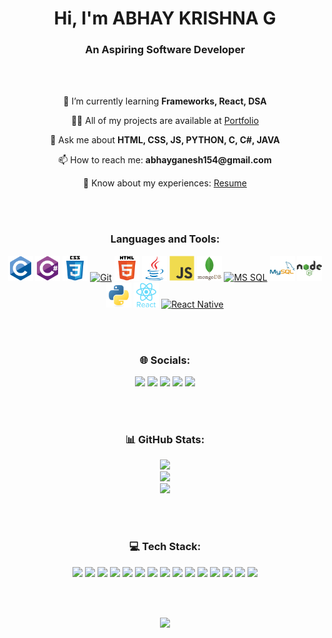 <h1 align="center">Hi, I'm ABHAY KRISHNA G</h1>
<h3 align="center">An Aspiring Software Developer</h3>

<br/>
<br/>

<p align="center">🌱 I’m currently learning <strong>Frameworks, React, DSA</strong></p>
<p align="center">👨‍💻 All of my projects are available at <a href="https://abhaykrishnag.github.io/Portfolio/">Portfolio</a></p>
<p align="center">💬 Ask me about <strong>HTML, CSS, JS, PYTHON, C, C#, JAVA</strong></p>
<p align="center">📫 How to reach me: <strong>abhayganesh154@gmail.com</strong></p>
<p align="center">📄 Know about my experiences: <a href="https://drive.google.com/file/d/1bT6u223KAKY60xxxyjbat_Bt_Bee8mVd/view?usp=drive_link">Resume</a></p>

<br/>
<br/>

<h3 align="center">Languages and Tools:</h3>
<p align="center">
  <a href="https://www.cprogramming.com/" target="_blank"><img src="https://raw.githubusercontent.com/devicons/devicon/master/icons/c/c-original.svg" alt="C" width="40" height="40"/></a>
  <a href="https://www.w3schools.com/cs/" target="_blank"><img src="https://raw.githubusercontent.com/devicons/devicon/master/icons/csharp/csharp-original.svg" alt="C#" width="40" height="40"/></a>
  <a href="https://www.w3schools.com/css/" target="_blank"><img src="https://raw.githubusercontent.com/devicons/devicon/master/icons/css3/css3-original-wordmark.svg" alt="CSS3" width="40" height="40"/></a>
  <a href="https://git-scm.com/" target="_blank"><img src="https://www.vectorlogo.zone/logos/git-scm/git-scm-icon.svg" alt="Git" width="40" height="40"/></a>
  <a href="https://www.w3.org/html/" target="_blank"><img src="https://raw.githubusercontent.com/devicons/devicon/master/icons/html5/html5-original-wordmark.svg" alt="HTML5" width="40" height="40"/></a>
  <a href="https://www.java.com" target="_blank"><img src="https://raw.githubusercontent.com/devicons/devicon/master/icons/java/java-original.svg" alt="Java" width="40" height="40"/></a>
  <a href="https://developer.mozilla.org/en-US/docs/Web/JavaScript" target="_blank"><img src="https://raw.githubusercontent.com/devicons/devicon/master/icons/javascript/javascript-original.svg" alt="JavaScript" width="40" height="40"/></a>
  <a href="https://www.mongodb.com/" target="_blank"><img src="https://raw.githubusercontent.com/devicons/devicon/master/icons/mongodb/mongodb-original-wordmark.svg" alt="MongoDB" width="40" height="40"/></a>
  <a href="https://www.microsoft.com/en-us/sql-server" target="_blank"><img src="https://www.svgrepo.com/show/303229/microsoft-sql-server-logo.svg" alt="MS SQL" width="40" height="40"/></a>
  <a href="https://www.mysql.com/" target="_blank"><img src="https://raw.githubusercontent.com/devicons/devicon/master/icons/mysql/mysql-original-wordmark.svg" alt="MySQL" width="40" height="40"/></a>
  <a href="https://nodejs.org" target="_blank"><img src="https://raw.githubusercontent.com/devicons/devicon/master/icons/nodejs/nodejs-original-wordmark.svg" alt="Node.js" width="40" height="40"/></a>
  <a href="https://www.python.org" target="_blank"><img src="https://raw.githubusercontent.com/devicons/devicon/master/icons/python/python-original.svg" alt="Python" width="40" height="40"/></a>
  <a href="https://reactjs.org/" target="_blank"><img src="https://raw.githubusercontent.com/devicons/devicon/master/icons/react/react-original-wordmark.svg" alt="React" width="40" height="40"/></a>
  <a href="https://reactnative.dev/" target="_blank"><img src="https://reactnative.dev/img/header_logo.svg" alt="React Native" width="40" height="40"/></a>
</p>

<br/>
<br/>

<h3 align="center">🌐 Socials:</h3>
<p align="center">
  <a href="https://instagram.com/abhaykrishna.g"><img src="https://img.shields.io/badge/Instagram-%23E4405F.svg?logo=Instagram&logoColor=white"/></a>
  <a href="https://linkedin.com/in/abhaykrishng"><img src="https://img.shields.io/badge/LinkedIn-%230077B5.svg?logo=linkedin&logoColor=white"/></a>
  <a href="https://pinterest.com/Raajaandciggerates"><img src="https://img.shields.io/badge/Pinterest-%23E60023.svg?logo=Pinterest&logoColor=white"/></a>
  <a href="https://x.com/abhaykrishnag"><img src="https://img.shields.io/badge/X-black.svg?logo=X&logoColor=white"/></a>
  <a href="mailto:abhayganesh154@gmail.com"><img src="https://img.shields.io/badge/Email-D14836?logo=gmail&logoColor=white"/></a>
</p>

<br/>
<br/>

<h3 align="center">📊 GitHub Stats:</h3>
<p align="center">
  <img src="https://github-readme-stats.vercel.app/api?username=abhaykrishnag&theme=dark&hide_border=false&include_all_commits=false&count_private=false"/>
  <br/>
  <img src="https://nirzak-streak-stats.vercel.app/?user=abhaykrishnag&theme=dark&hide_border=false"/>
  <br/>
  <img src="https://github-readme-stats.vercel.app/api/top-langs/?username=abhaykrishnag&theme=dark&hide_border=false&include_all_commits=false&count_private=false&layout=compact"/>
</p>

<br/>
<br/>

<h3 align="center">💻 Tech Stack:</h3>
<p align="center">
  <img src="https://img.shields.io/badge/c-%2300599C.svg?style=for-the-badge&logo=c&logoColor=white"/>
  <img src="https://img.shields.io/badge/c%23-%23239120.svg?style=for-the-badge&logo=csharp&logoColor=white"/>
  <img src="https://img.shields.io/badge/java-%23ED8B00.svg?style=for-the-badge&logo=openjdk&logoColor=white"/>
  <img src="https://img.shields.io/badge/javascript-%23323330.svg?style=for-the-badge&logo=javascript&logoColor=%23F7DF1E"/>
  <img src="https://img.shields.io/badge/html5-%23E34F26.svg?style=for-the-badge&logo=html5&logoColor=white"/>
  <img src="https://img.shields.io/badge/python-3670A0?style=for-the-badge&logo=python&logoColor=ffdd54"/>
  <img src="https://img.shields.io/badge/netlify-%23000000.svg?style=for-the-badge&logo=netlify&logoColor=#00C7B7"/>
  <img src="https://img.shields.io/badge/vercel-%23000000.svg?style=for-the-badge&logo=vercel&logoColor=white"/>
  <img src="https://img.shields.io/badge/.NET-5C2D91?style=for-the-badge&logo=.net&logoColor=white"/>
  <img src="https://img.shields.io/badge/node.js-6DA55F?style=for-the-badge&logo=node.js&logoColor=white"/>
  <img src="https://img.shields.io/badge/react_native-%2320232a.svg?style=for-the-badge&logo=react&logoColor=%2361DAFB"/>
  <img src="https://img.shields.io/badge/react-%2320232a.svg?style=for-the-badge&logo=react&logoColor=%2361DAFB"/>
  <img src="https://img.shields.io/badge/mysql-4479A1.svg?style=for-the-badge&logo=mysql&logoColor=white"/>
  <img src="https://img.shields.io/badge/MongoDB-%234ea94b.svg?style=for-the-badge&logo=mongodb&logoColor=white"/>
  <img src="https://img.shields.io/badge/adobe-%23FF0000.svg?style=for-the-badge&logo=adobe&logoColor=white"/>
</p>

<br/>
<br/>

<p align="center">
  <a href="https://visitcount.itsvg.in">
    <img src="https://visitcount.itsvg.in/api?id=abhaykrishnag&icon=0&color=0"/>
  </a>
</p>
